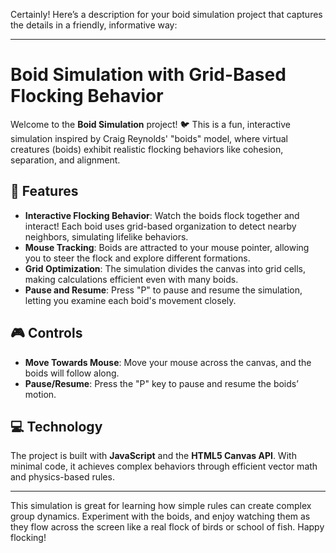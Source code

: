 Certainly! Here’s a description for your boid simulation project that captures the details in a friendly, informative way:

---

# Boid Simulation with Grid-Based Flocking Behavior

Welcome to the **Boid Simulation** project! 🐦 This is a fun, interactive simulation inspired by Craig Reynolds' "boids" model, where virtual creatures (boids) exhibit realistic flocking behaviors like cohesion, separation, and alignment. 

## 🌟 Features
- **Interactive Flocking Behavior**: Watch the boids flock together and interact! Each boid uses grid-based organization to detect nearby neighbors, simulating lifelike behaviors.
- **Mouse Tracking**: Boids are attracted to your mouse pointer, allowing you to steer the flock and explore different formations.
- **Grid Optimization**: The simulation divides the canvas into grid cells, making calculations efficient even with many boids.
- **Pause and Resume**: Press "P" to pause and resume the simulation, letting you examine each boid's movement closely.

## 🎮 Controls
- **Move Towards Mouse**: Move your mouse across the canvas, and the boids will follow along.
- **Pause/Resume**: Press the "P" key to pause and resume the boids’ motion.

## 💻 Technology
The project is built with **JavaScript** and the **HTML5 Canvas API**. With minimal code, it achieves complex behaviors through efficient vector math and physics-based rules.

---

This simulation is great for learning how simple rules can create complex group dynamics. Experiment with the boids, and enjoy watching them as they flow across the screen like a real flock of birds or school of fish. Happy flocking!

